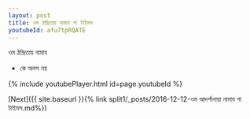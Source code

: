 ```yaml
---
layout: post
title: ওম ঠন্দ্রিতায় নামায গা টাইমস
youtubeId: afu7tpRQATE
---
```

 
 
 ওম ঠন্দ্রিতায় নামায  
 
 -  কে অলস নয় 
 
  
 
  
 
 
 
 
 
 


{% include youtubePlayer.html id=page.youtubeId %}
 
[Next]({{ site.baseurl }}{% link  split1/_posts/2016-12-12-ওম আদর্শানায়া নামায গা টাইমস.md%})
 
